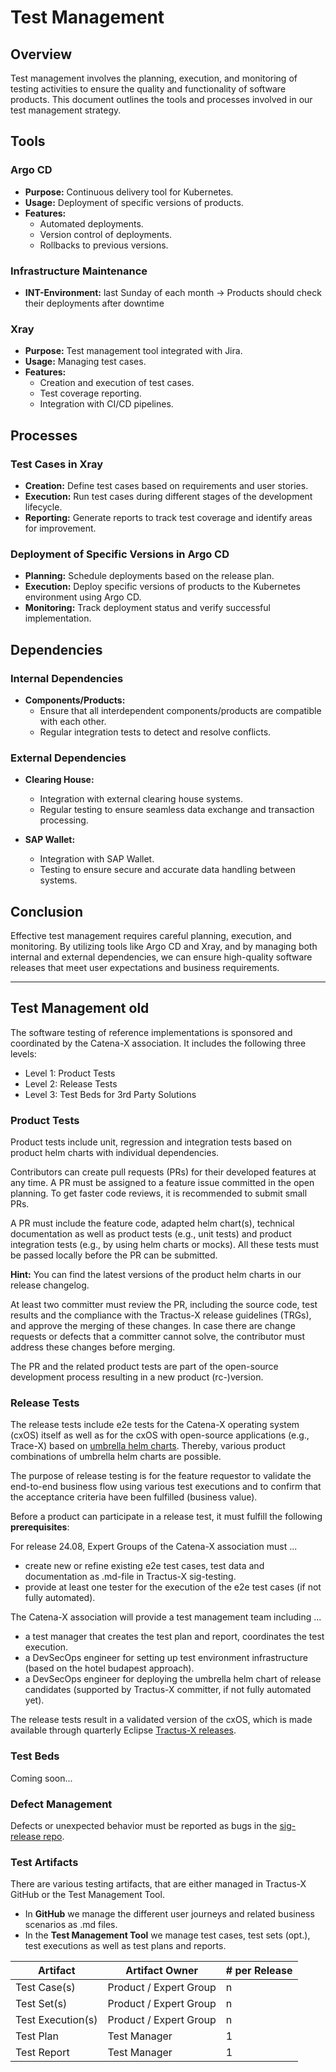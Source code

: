 # Test Management

## Overview

Test management involves the planning, execution, and monitoring of testing activities to ensure the quality and functionality of software products. This document outlines the tools and processes involved in our test management strategy.

## Tools

### Argo CD

- **Purpose:** Continuous delivery tool for Kubernetes.
- **Usage:** Deployment of specific versions of products.
- **Features:**
  - Automated deployments.
  - Version control of deployments.
  - Rollbacks to previous versions.
 
### Infrastructure Maintenance
- **INT-Environment:** last Sunday of each month -> Products should check their deployments after downtime

### Xray

- **Purpose:** Test management tool integrated with Jira.
- **Usage:** Managing test cases.
- **Features:**
  - Creation and execution of test cases.
  - Test coverage reporting.
  - Integration with CI/CD pipelines.

## Processes

### Test Cases in Xray

- **Creation:** Define test cases based on requirements and user stories.
- **Execution:** Run test cases during different stages of the development lifecycle.
- **Reporting:** Generate reports to track test coverage and identify areas for improvement.

### Deployment of Specific Versions in Argo CD

- **Planning:** Schedule deployments based on the release plan.
- **Execution:** Deploy specific versions of products to the Kubernetes environment using Argo CD.
- **Monitoring:** Track deployment status and verify successful implementation.

## Dependencies

### Internal Dependencies

- **Components/Products:**
  - Ensure that all interdependent components/products are compatible with each other.
  - Regular integration tests to detect and resolve conflicts.

### External Dependencies

- **Clearing House:**
  - Integration with external clearing house systems.
  - Regular testing to ensure seamless data exchange and transaction processing.

- **SAP Wallet:**
  - Integration with SAP Wallet.
  - Testing to ensure secure and accurate data handling between systems.

## Conclusion

Effective test management requires careful planning, execution, and monitoring. By utilizing tools like Argo CD and Xray, and by managing both internal and external dependencies, we can ensure high-quality software releases that meet user expectations and business requirements.

-------------------------------------------

## Test Management old

The software testing of reference implementations is sponsored and coordinated by the Catena-X association. It includes the following three levels:

- Level 1: Product Tests
- Level 2: Release Tests
- Level 3: Test Beds for 3rd Party Solutions

### Product Tests

Product tests include unit, regression and integration tests based on product helm charts with individual dependencies.  

Contributors can create pull requests (PRs) for their developed features at any time. A PR must be assigned to a feature issue committed in the open planning. To get faster code reviews, it is recommended to submit small PRs.

A PR must include the feature code, adapted helm chart(s), technical documentation as well as product tests (e.g., unit tests) and product integration tests (e.g., by using helm charts or mocks). All these tests must be passed locally before the PR can be submitted.

**Hint:** You can find the latest versions of the product helm charts in our release changelog.

At least two committer must review the PR, including the source code, test results and the compliance with the Tractus-X release guidelines (TRGs), and approve the merging of these changes. In case there are change requests or defects that a committer cannot solve, the contributor must address these changes before merging.

The PR and the related product tests are part of the open-source development process resulting in a new product (rc-)version.

### Release Tests

The release tests include e2e tests for the Catena-X operating system (cxOS) itself as well as for the cxOS with open-source applications (e.g., Trace-X) based on [umbrella helm charts](https://github.com/eclipse-tractusx/tractus-x-umbrella). Thereby, various product combinations of umbrella helm charts are possible.

The purpose of release testing is for the feature requestor to validate the end-to-end business flow using various test executions and to confirm that the acceptance criteria have been fulfilled (business value).

Before a product can participate in a release test, it must fulfill the following **prerequisites**:

For release 24.08, Expert Groups of the Catena-X association must ...

- create new or refine existing e2e test cases, test data and documentation as .md-file in Tractus-X sig-testing.
- provide at least one tester for the execution of the e2e test cases (if not fully automated).

The Catena-X association will provide a test management team including ...

- a test manager that creates the test plan and report, coordinates the test execution.
- a DevSecOps engineer for setting up test environment infrastructure (based on the hotel budapest approach).
- a DevSecOps engineer for deploying the umbrella helm chart of release candidates (supported by Tractus-X committer, if not fully automated yet).

The release tests result in a validated version of the cxOS, which is made available through quarterly Eclipse [Tractus-X releases](https://projects.eclipse.org/projects/automotive.tractusx).

### Test Beds

Coming soon...

### Defect Management

Defects or unexpected behavior must be reported as bugs in the [sig-release repo](https://github.com/eclipse-tractusx/sig-release/issues/new/choose).

### Test Artifacts

There are various testing artifacts, that are either managed in Tractus-X GitHub or the Test Management Tool.

- In **GitHub** we manage the different user journeys and related business scenarios as .md files.
- In the **Test Management Tool** we manage test cases, test sets (opt.), test executions as well as test plans and reports.

| Artifact          | Artifact Owner          | \# per Release |
| ----------------- | ----------------------- | -------------- |
| Test Case(s)      | Product / Expert Group  | n              |
| Test Set(s)       | Product / Expert Group  | n              |
| Test Execution(s) | Product / Expert Group  | n              |
| Test Plan         | Test Manager            | 1              |
| Test Report       | Test Manager            | 1              |
